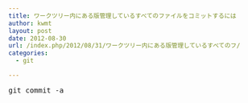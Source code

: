 ```yaml
---
title: ワークツリー内にある版管理しているすべてのファイルをコミットするには
author: kwmt
layout: post
date: 2012-08-30
url: /index.php/2012/08/31/ワークツリー内にある版管理しているすべてのフ/
categories:
  - git

---
```

<pre class="go">git commit -a
</pre>